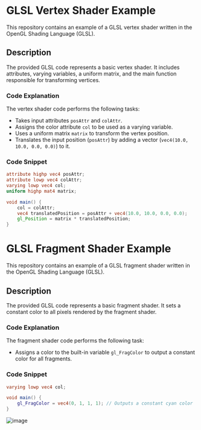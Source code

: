 # GLSL Vertex Shader Example

This repository contains an example of a GLSL vertex shader written in the OpenGL Shading Language (GLSL).

## Description

The provided GLSL code represents a basic vertex shader. It includes attributes, varying variables, a uniform matrix, and the main function responsible for transforming vertices.

### Code Explanation

The vertex shader code performs the following tasks:
- Takes input attributes `posAttr` and `colAttr`.
- Assigns the color attribute `col` to be used as a varying variable.
- Uses a uniform matrix `matrix` to transform the vertex position.
- Translates the input position (`posAttr`) by adding a vector (`vec4(10.0, 10.0, 0.0, 0.0)`) to it.

### Code Snippet

```glsl
attribute highp vec4 posAttr;
attribute lowp vec4 colAttr;
varying lowp vec4 col;
uniform highp mat4 matrix;

void main() {
    col = colAttr;
    vec4 translatedPosition = posAttr + vec4(10.0, 10.0, 0.0, 0.0);
    gl_Position = matrix * translatedPosition;
}
```
# GLSL Fragment Shader Example

This repository contains an example of a GLSL fragment shader written in the OpenGL Shading Language (GLSL).

## Description

The provided GLSL code represents a basic fragment shader. It sets a constant color to all pixels rendered by the fragment shader.

### Code Explanation

The fragment shader code performs the following task:
- Assigns a color to the built-in variable `gl_FragColor` to output a constant color for all fragments.

### Code Snippet

```glsl
varying lowp vec4 col;

void main() {
    gl_FragColor = vec4(0, 1, 1, 1); // Outputs a constant cyan color
}
```
![image](https://github.com/shwetacctech/VertexAndFragmentShader/assets/149310316/7da91091-273b-4ebe-b078-0563737ae199)

